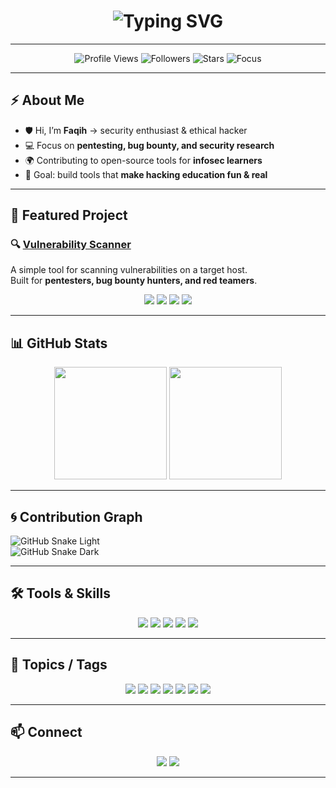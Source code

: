 <!-- Typing Animation -->
<h1 align="center">
  <img src="https://readme-typing-svg.herokuapp.com?font=Fira+Code&weight=700&size=28&duration=3000&pause=1000&color=00F700&center=true&vCenter=true&width=500&lines=Hey%2C+I'm+Faqih;Pentester+%7C+Bug+Bounty+Hunter;Open+Source+Security+Tools;Welcome+to+my+Profile!+🚀" alt="Typing SVG" />
</h1>

---

<p align="center">
  <img src="https://komarev.com/ghpvc/?username=Githu836&color=blue&style=flat-square&label=Profile+Views" alt="Profile Views" />
  <img src="https://img.shields.io/github/followers/Githu836?label=Followers&style=flat-square&color=green" alt="Followers" />
  <img src="https://img.shields.io/github/stars/Githu836?affiliations=OWNER%2CCOLLABORATOR&style=flat-square&color=yellow" alt="Stars" />
  <img src="https://img.shields.io/badge/Focus-Infosec%20%7C%20Pentest-red?style=flat-square" alt="Focus" />
</p>

---

## ⚡ About Me
- 🛡️ Hi, I’m **Faqih** → security enthusiast & ethical hacker  
- 💻 Focus on **pentesting, bug bounty, and security research**  
- 🌍 Contributing to open-source tools for **infosec learners**  
- 🎯 Goal: build tools that **make hacking education fun & real**  

---

## 🚀 Featured Project
### 🔍 [Vulnerability Scanner](https://github.com/Githu836/scanneer-vuln)
A simple tool for scanning vulnerabilities on a target host.  
Built for **pentesters, bug bounty hunters, and red teamers**.  

<p align="center">
  <img src="https://img.shields.io/badge/Python-3.x-blue.svg" />
  <img src="https://img.shields.io/badge/Security-Scanner-blue.svg" />
  <img src="https://img.shields.io/badge/Status-Stable-brightgreen.svg" />
  <img src="https://img.shields.io/badge/License-MIT-green.svg" />
</p>

---

## 📊 GitHub Stats
<p align="center">
  <img src="https://github-readme-stats.vercel.app/api?username=Githu836&show_icons=true&theme=tokyonight&count_private=true" height="180" />
  <img src="https://github-readme-stats.vercel.app/api/top-langs/?username=Githu836&layout=compact&theme=tokyonight" height="180" />
</p>

---

## 🌀 Contribution Graph
![GitHub Snake Light](https://github.com/Githu836/Githu836/blob/output/github-contribution-grid-snake.svg#gh-light-mode-only)  
![GitHub Snake Dark](https://github.com/Githu836/Githu836/blob/output/github-contribution-grid-snake-dark.svg#gh-dark-mode-only)

---

## 🛠️ Tools & Skills
<p align="center">
  <img src="https://img.shields.io/badge/Linux-Kali-blue?style=for-the-badge&logo=linux" />
  <img src="https://img.shields.io/badge/Windows-Pentesting-lightblue?style=for-the-badge&logo=windows" />
  <img src="https://img.shields.io/badge/Android-Termux-green?style=for-the-badge&logo=android" />
  <img src="https://img.shields.io/badge/Python-Scripting-yellow?style=for-the-badge&logo=python" />
  <img src="https://img.shields.io/badge/Git-GitHub-black?style=for-the-badge&logo=git" />
</p>

---

## 📎 Topics / Tags
<p align="center">
  <img src="https://img.shields.io/badge/pentest-red?style=for-the-badge" />
  <img src="https://img.shields.io/badge/scanner-blue?style=for-the-badge" />
  <img src="https://img.shields.io/badge/vulnerability-orange?style=for-the-badge" />
  <img src="https://img.shields.io/badge/bugbounty-yellow?style=for-the-badge" />
  <img src="https://img.shields.io/badge/redteam-critical?style=for-the-badge" />
  <img src="https://img.shields.io/badge/infosec-purple?style=for-the-badge" />
  <img src="https://img.shields.io/badge/security-green?style=for-the-badge" />
</p>

---

## 📫 Connect
<p align="center">
  <a href="https://github.com/Githu836"><img src="https://img.shields.io/badge/GitHub-Faqih-black?style=for-the-badge&logo=github" /></a>
  <a href="mailto:example@mail.com"><img src="https://img.shields.io/badge/Email-Contact-blue?style=for-the-badge&logo=gmail" /></a>
</p>

---